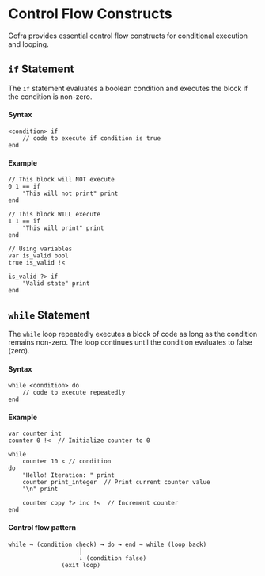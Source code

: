 # Control Flow Constructs

Gofra provides essential control flow constructs for conditional execution and looping.

## `if` Statement
The `if` statement evaluates a boolean condition and executes the block if the condition is non-zero.

#### Syntax
```gofra
<condition> if
    // code to execute if condition is true
end
```

#### Example
```gofra
// This block will NOT execute
0 1 == if 
    "This will not print" print
end

// This block WILL execute
1 1 == if
    "This will print" print
end

// Using variables
var is_valid bool
true is_valid !<

is_valid ?> if
    "Valid state" print
end
```

## `while` Statement

The `while` loop repeatedly executes a block of code as long as the condition remains non-zero. The loop continues until the condition evaluates to false (zero).

#### Syntax
```gofra
while <condition> do
    // code to execute repeatedly
end
```

#### Example
```gofra
var counter int
counter 0 !<  // Initialize counter to 0

while 
    counter 10 < // condition
do
    "Hello! Iteration: " print
    counter print_integer  // Print current counter value
    "\n" print
    
    counter copy ?> inc !<  // Increment counter
end
```

#### Control flow pattern
```text
while → (condition check) → do → end → while (loop back)
                    │
                    ↓ (condition false)
               (exit loop)
```
